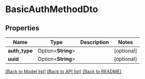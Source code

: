 # BasicAuthMethodDto

## Properties

| Name          | Type               | Description | Notes      |
| ------------- | ------------------ | ----------- | ---------- |
| **auth_type** | Option<**String**> |             | [optional] |
| **uuid**      | Option<**String**> |             | [optional] |

[[Back to Model list]](../README.md#documentation-for-models) [[Back to API list]](../README.md#documentation-for-api-endpoints) [[Back to README]](../README.md)
